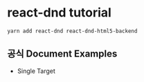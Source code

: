 # react-dnd tutorial

`yarn add react-dnd react-dnd-html5-backend`

## 공식 Document Examples

- Single Target

